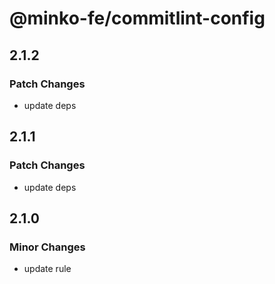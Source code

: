 # @minko-fe/commitlint-config

## 2.1.2
### Patch Changes

- update deps

## 2.1.1
### Patch Changes

- update deps

## 2.1.0

### Minor Changes

- update rule
